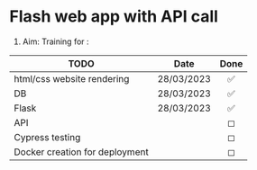 # Flash web app with API call
1. Aim: Training for :

TODO | Date| Done
-----|-----|:---:
html/css website rendering |28/03/2023 | ✅
DB|28/03/2023 | ✅
Flask|28/03/2023 | ✅
API| | ◻
Cypress testing| | ◻
Docker creation for deployment| | ◻
